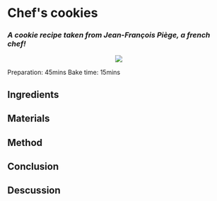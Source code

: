 # Chef's cookies
### _A cookie recipe taken from Jean-François Piège, a french chef!_
<p align="center">
<img src="example.png" />
</p>

Preparation: 45mins Bake time: 15mins

## Ingredients

## Materials

## Method

## Conclusion

## Descussion
